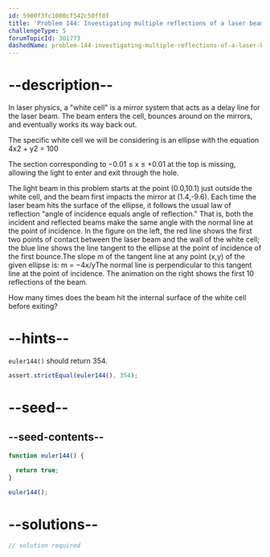 ```yaml
---
id: 5900f3fc1000cf542c50ff0f
title: 'Problem 144: Investigating multiple reflections of a laser beam'
challengeType: 5
forumTopicId: 301773
dashedName: problem-144-investigating-multiple-reflections-of-a-laser-beam
---
```


# --description--

In laser physics, a "white cell" is a mirror system that acts as a delay line for the laser beam. The beam enters the cell, bounces around on the mirrors, and eventually works its way back out.

The specific white cell we will be considering is an ellipse with the equation 4x2 + y2 = 100

The section corresponding to −0.01 ≤ x ≤ +0.01 at the top is missing, allowing the light to enter and exit through the hole.

The light beam in this problem starts at the point (0.0,10.1) just outside the white cell, and the beam first impacts the mirror at (1.4,-9.6). Each time the laser beam hits the surface of the ellipse, it follows the usual law of reflection "angle of incidence equals angle of reflection." That is, both the incident and reflected beams make the same angle with the normal line at the point of incidence. In the figure on the left, the red line shows the first two points of contact between the laser beam and the wall of the white cell; the blue line shows the line tangent to the ellipse at the point of incidence of the first bounce.The slope m of the tangent line at any point (x,y) of the given ellipse is: m = −4x/yThe normal line is perpendicular to this tangent line at the point of incidence. The animation on the right shows the first 10 reflections of the beam.

How many times does the beam hit the internal surface of the white cell before exiting?

# --hints--

`euler144()` should return 354.

```js
assert.strictEqual(euler144(), 354);
```

# --seed--

## --seed-contents--

```js
function euler144() {

  return true;
}

euler144();
```

# --solutions--

```js
// solution required
```
